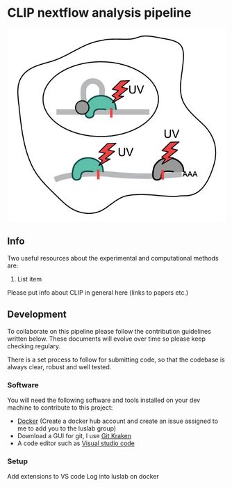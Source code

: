 # CLIP nextflow analysis pipeline

![logo](https://github.com/luslab/group-nextflow-clip/blob/dev/images/clip_1.jpg)

## Info

Two useful resources about the experimental and computational methods are:

 1. List item

Please put info about CLIP in general here (links to papers etc.)

## Development

To collaborate on this pipeline please follow the contribution guidelines written below. These documents will evolve over time so please keep checking regulary.

There is a set process to follow for submitting code, so that the codebase is always clear, robust and well tested.

### Software

You will need the following software and tools installed on your dev machine to contribute to this project:

- [Docker](https://hub.docker.com/editions/community/docker-ce-desktop-mac) (Create a docker hub account and create an issue assigned to me to add you to the luslab group)
- Download a GUI for git, I use [Git Kraken](https://www.gitkraken.com/)
- A code editor such as [Visual studio code](https://code.visualstudio.com/)

### Setup

Add extensions to VS code
Log into luslab on docker
<!--stackedit_data:
eyJoaXN0b3J5IjpbMzc1MTk5NF19
-->